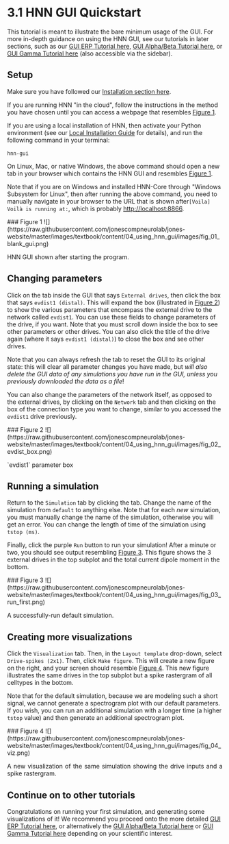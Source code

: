 <!--
# Title: 3.1 GUI Quickstart
# Updated: 2025-06-10
#
# Contributors:
    # Austin Soplata
-->

# 3.1 HNN GUI Quickstart

This tutorial is meant to illustrate the bare minimum usage of the GUI. For more in-depth guidance on using the HNN GUI, see our tutorials in later sections, such as our 	[GUI ERP Tutorial here](../05_erps/erps_in_gui.html), [GUI Alpha/Beta Tutorial here](../06_alpha_beta/gui.html), or [GUI Gamma Tutorial here](../07_gamma/gamma_in_gui.html) (also accessible via the sidebar).

## Setup

Make sure you have followed our [Installation section here](../01_getting_started/installation.html).

If you are running HNN "in the cloud", follow the instructions in the method you have chosen until you can access a webpage that resembles [Figure 1](#figure-1).

If you are using a local installation of HNN, then activate your Python environment (see our [Local Installation Guide](https://jonescompneurolab.github.io/hnn-core/stable/install.html) for details), and run the following command in your terminal:

```
hnn-gui
```

On Linux, Mac, or native Windows, the above command should open a new tab in your browser which contains the HNN GUI and resembles [Figure 1](#figure-1). 

Note that if you are on Windows and installed HNN-Core through "Windows Subsystem for Linux", then after running the above command, you need to manually navigate in your browser to the URL that is shown after`[Voila] Voilà is running at:`, which is probably <http://localhost:8866>.

<div class="stylefig">
### Figure 1
![](https://raw.githubusercontent.com/jonescompneurolab/jones-website/master/images/textbook/content/04_using_hnn_gui/images/fig_01_blank_gui.png)
<p align="justify">
HNN GUI shown after starting the program.
</p>
</div>

## Changing parameters

Click on the tab inside the GUI that says `External drives`, then click the box that says `evdist1 (distal)`. This will expand the box (illustrated in [Figure 2](#figure-2)) to show the various parameters that encompass the external drive to the network called `evdist1`. You can use these fields to change parameters of the drive, if you want. Note that you must scroll down inside the box to see other parameters or other drives. You can also click the title of the drive again (where it says `evdist1 (distal)`) to close the box and see other drives.

Note that you can always refresh the tab to reset the GUI to its original state: this will clear all parameter changes you have made, but *will also delete the GUI data of any simulations you have run in the GUI, unless you previously downloaded the data as a file*!

You can also change the parameters of the network itself, as opposed to the external drives, by clicking on the `Network` tab and then clicking on the box of the connection type you want to change, similar to you accessed the `evdist1` drive previously.

<div class="stylefig">
### Figure 2
![](https://raw.githubusercontent.com/jonescompneurolab/jones-website/master/images/textbook/content/04_using_hnn_gui/images/fig_02_evdist_box.png)
<p align="justify">
`evdist1` parameter box
</p>
</div>

## Running a simulation

Return to the `Simulation` tab by clicking the tab. Change the name of the simulation from `default` to anything else. Note that for each *new* simulation, you must manually change the name of the simulation, otherwise you will get an error. You can change the length of time of the simulation using `tstop (ms)`.

Finally, click the purple `Run` button to run your simulation! After a minute or two, you should see output resembling [Figure 3](#figure-3). This figure shows the 3 external drives in the top subplot and the total current dipole moment in the bottom.

<div class="stylefig">
### Figure 3
![](https://raw.githubusercontent.com/jonescompneurolab/jones-website/master/images/textbook/content/04_using_hnn_gui/images/fig_03_run_first.png)
<p align="justify">
A successfully-run default simulation.
</p>
</div>

## Creating more visualizations

Click the `Visualization` tab. Then, in the `Layout template` drop-down, select `Drive-spikes (2x1)`. Then, click `Make figure`. This will create a new figure on the right, and your screen should resemble [Figure 4](#figure-4). This new figure illustrates the same drives in the top subplot but a spike rastergram of all celltypes in the bottom.

Note that for the default simulation, because we are modeling such a short signal, we cannot generate a spectrogram plot with our default parameters. If you wish, you can run an additional simulation with a longer time (a higher `tstop` value) and then generate an additional spectrogram plot.

<div class="stylefig">
### Figure 4
![](https://raw.githubusercontent.com/jonescompneurolab/jones-website/master/images/textbook/content/04_using_hnn_gui/images/fig_04_viz.png)
<p align="justify">
A new visualization of the same simulation showing the drive inputs and a spike rastergram.
</p>
</div>

## Continue on to other tutorials

Congratulations on running your first simulation, and generating some visualizations of it! We recommend you proceed onto the more detailed [GUI ERP Tutorial here](../05_erps/erps_in_gui.html), or alternatively the [GUI Alpha/Beta Tutorial here](../06_alpha_beta/gui.html) or [GUI Gamma Tutorial here](../07_gamma/gamma_in_gui.html) depending on your scientific interest.